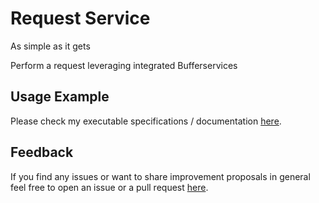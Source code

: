 # Request Service
As simple as it gets

Perform a request leveraging integrated Bufferservices



## Usage Example
Please check my executable specifications / documentation [here](https://github.com/michael-spengler/request-service/blob/master/src/request-service.spec.ts).



## Feedback
If you find any issues or want to share improvement proposals in general feel free to open an issue or a pull request [here](https://github.com/michael-spengler/request-service/blob/master/src/request-service.spec.ts).

